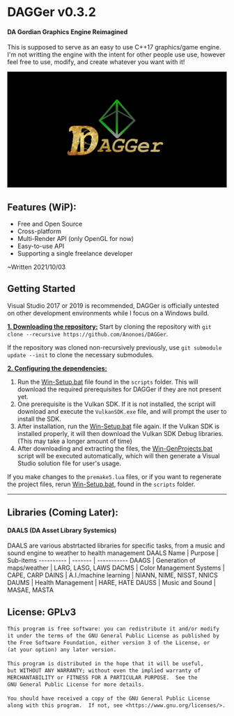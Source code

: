 # DAGGer v0.3.2
#### DA Gordian Graphics Engine Reimagined
This is supposed to serve as an easy to use C++17 graphics/game engine. I'm not writting the engine with the intent for other people use use, however feel free to use, modify, and create whatever you want with it!

![DAGGer](/Branding/SplashScreen.jpg?raw=true "DAGGer")

## Features (WiP):
  * Free and Open Source
  * Cross-platform
  * Multi-Render API (only OpenGL for now)
  * Easy-to-use API
  * Supporting a single freelance developer 

~Written 2021/10/03

## Getting Started
Visual Studio 2017 or 2019 is recommended, DAGGer is officially untested on other development environments while I focus on a Windows build.

<ins>**1. Downloading the repository:**</ins>
Start by cloning the repository with `git clone --recursive https://github.com/Anonoei/DAGGer`.

If the repository was cloned non-recursively previously, use `git submodule update --init` to clone the necessary submodules.

<ins>**2. Configuring the dependencies:**</ins>

1. Run the [Win-Setup.bat](https://github.com/Anonoei/DAGGer/blob/master/scripts/Win-Setup.bat) file found in the `scripts` folder. This will download the required prerequisites for DAGGer if they are not present yet.
2. One prerequisite is the Vulkan SDK. If it is not installed, the script will download and execute the `VulkanSDK.exe` file, and will prompt the user to install the SDK.
3. After installation, run the [Win-Setup.bat](https://github.com/Anonoei/DAGGer/blob/master/scripts/Win-Setup.bat) file again. If the Vulkan SDK is installed properly, it will then download the Vulkan SDK Debug libraries. (This may take a longer amount of time)
4. After downloading and extracting the files, the [Win-GenProjects.bat](https://github.com/Anonoei/DAGGer/blob/master/scripts/files/Win-GenProjects.bat) script will be executed automatically, which will then generate a Visual Studio solution file for user's usage.

If you make changes to the `premake5.lua` files, or if you want to regenerate the project files, rerun [Win-Setup.bat](https://github.com/Anonoei/DAGGer/blob/master/scripts/Win-Setup.bat), found in the `scripts` folder.

***

## Libraries (Coming Later):
#### DAALS (DA Asset Library Systemics)
DAALS are various abstrtacted libraries for specific tasks, from a music and sound engine to weather to health management
DAALS Name | Purpose | Sub-items
---------- | ------- | -----------
DAAGS | Generation of maps/weather | LARG, LASG, LAWS
DACMS | Color Management Systems | CAPE, CARP
DAINS | A.I./machine learning | NIANN, NIME, NISST, NNICS
DAUMS | Health Management | HARE, HATE
DAUSS | Music and Sound | MASAE, MASTA

## License: GPLv3
    This program is free software: you can redistribute it and/or modify
    it under the terms of the GNU General Public License as published by
    the Free Software Foundation, either version 3 of the License, or
    (at your option) any later version.

    This program is distributed in the hope that it will be useful,
    but WITHOUT ANY WARRANTY; without even the implied warranty of
    MERCHANTABILITY or FITNESS FOR A PARTICULAR PURPOSE.  See the
    GNU General Public License for more details.

    You should have received a copy of the GNU General Public License
    along with this program.  If not, see <https://www.gnu.org/licenses/>.
